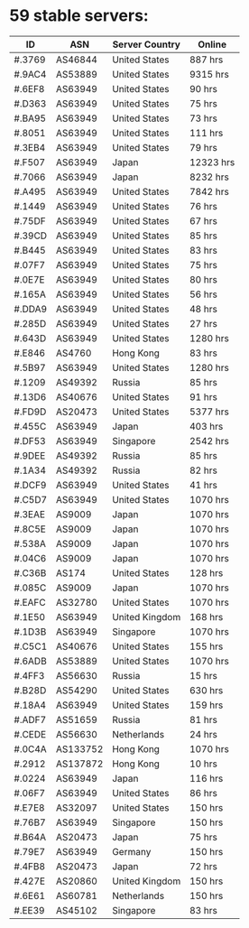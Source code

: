# 59 stable servers:

| ID | ASN | Server Country | Online |
| ------ | ------ | ------ | ------ |
| #.3769 | AS46844 | United States | 887 hrs |
| #.9AC4 | AS53889 | United States | 9315 hrs |
| #.6EF8 | AS63949 | United States | 90 hrs |
| #.D363 | AS63949 | United States | 75 hrs |
| #.BA95 | AS63949 | United States | 73 hrs |
| #.8051 | AS63949 | United States | 111 hrs |
| #.3EB4 | AS63949 | United States | 79 hrs |
| #.F507 | AS63949 | Japan | 12323 hrs |
| #.7066 | AS63949 | Japan | 8232 hrs |
| #.A495 | AS63949 | United States | 7842 hrs |
| #.1449 | AS63949 | United States | 76 hrs |
| #.75DF | AS63949 | United States | 67 hrs |
| #.39CD | AS63949 | United States | 85 hrs |
| #.B445 | AS63949 | United States | 83 hrs |
| #.07F7 | AS63949 | United States | 75 hrs |
| #.0E7E | AS63949 | United States | 80 hrs |
| #.165A | AS63949 | United States | 56 hrs |
| #.DDA9 | AS63949 | United States | 48 hrs |
| #.285D | AS63949 | United States | 27 hrs |
| #.643D | AS63949 | United States | 1280 hrs |
| #.E846 | AS4760 | Hong Kong | 83 hrs |
| #.5B97 | AS63949 | United States | 1280 hrs |
| #.1209 | AS49392 | Russia | 85 hrs |
| #.13D6 | AS40676 | United States | 91 hrs |
| #.FD9D | AS20473 | United States | 5377 hrs |
| #.455C | AS63949 | Japan | 403 hrs |
| #.DF53 | AS63949 | Singapore | 2542 hrs |
| #.9DEE | AS49392 | Russia | 85 hrs |
| #.1A34 | AS49392 | Russia | 82 hrs |
| #.DCF9 | AS63949 | United States | 41 hrs |
| #.C5D7 | AS63949 | United States | 1070 hrs |
| #.3EAE | AS9009 | Japan | 1070 hrs |
| #.8C5E | AS9009 | Japan | 1070 hrs |
| #.538A | AS9009 | Japan | 1070 hrs |
| #.04C6 | AS9009 | Japan | 1070 hrs |
| #.C36B | AS174 | United States | 128 hrs |
| #.085C | AS9009 | Japan | 1070 hrs |
| #.EAFC | AS32780 | United States | 1070 hrs |
| #.1E50 | AS63949 | United Kingdom | 168 hrs |
| #.1D3B | AS63949 | Singapore | 1070 hrs |
| #.C5C1 | AS40676 | United States | 155 hrs |
| #.6ADB | AS53889 | United States | 1070 hrs |
| #.4FF3 | AS56630 | Russia | 15 hrs |
| #.B28D | AS54290 | United States | 630 hrs |
| #.18A4 | AS63949 | United States | 159 hrs |
| #.ADF7 | AS51659 | Russia | 81 hrs |
| #.CEDE | AS56630 | Netherlands | 24 hrs |
| #.0C4A | AS133752 | Hong Kong | 1070 hrs |
| #.2912 | AS137872 | Hong Kong | 10 hrs |
| #.0224 | AS63949 | Japan | 116 hrs |
| #.06F7 | AS63949 | United States | 86 hrs |
| #.E7E8 | AS32097 | United States | 150 hrs |
| #.76B7 | AS63949 | Singapore | 150 hrs |
| #.B64A | AS20473 | Japan | 75 hrs |
| #.79E7 | AS63949 | Germany | 150 hrs |
| #.4FB8 | AS20473 | Japan | 72 hrs |
| #.427E | AS20860 | United Kingdom | 150 hrs |
| #.6E61 | AS60781 | Netherlands | 150 hrs |
| #.EE39 | AS45102 | Singapore | 83 hrs |

